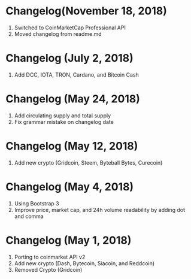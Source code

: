 Changelog(November 18, 2018)
=================================
1. Switched to CoinMarketCap Professional API
2. Moved changelog from readme.md

Changelog (July 2, 2018)
=================================
1. Add DCC, IOTA, TRON, Cardano, and Bitcoin Cash

Changelog (May 24, 2018)
=================================
1. Add circulating supply and total supply
2. Fix grammar mistake on changelog date

Changelog (May 12, 2018)
==================================
1. Add new crypto (Gridcoin, Steem, Byteball Bytes, Curecoin)

Changelog (May 4, 2018)
==================================
1. Using Bootstrap 3
2. Improve price, market cap, and 24h volume readability by adding dot and comma

Changelog (May 1, 2018)
==================================
1. Porting to coinmarket API v2
2. Add new crypto (Dash, Bytecoin, Siacoin, and Reddcoin)
3. Removed Crypto (Gridcoin)